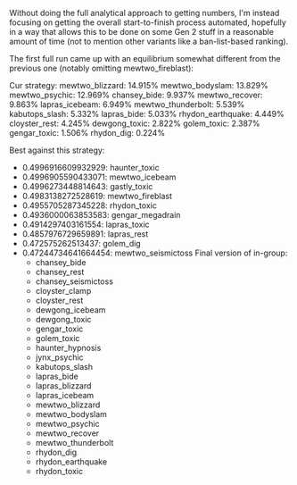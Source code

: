 Without doing the full analytical approach to getting numbers, I'm instead focusing on getting the
overall start-to-finish process automated, hopefully in a way that allows this to be done on some Gen 2 stuff in a
reasonable amount of time (not to mention other variants like a ban-list-based ranking).

The first full run came up with an equilibrium somewhat different from the previous one
(notably omitting mewtwo_fireblast):

Cur strategy:
mewtwo_blizzard: 14.915%
mewtwo_bodyslam: 13.829%
mewtwo_psychic: 12.969%
chansey_bide: 9.937%
mewtwo_recover: 9.863%
lapras_icebeam: 6.949%
mewtwo_thunderbolt: 5.539%
kabutops_slash: 5.332%
lapras_bide: 5.033%
rhydon_earthquake: 4.449%
cloyster_rest: 4.245%
dewgong_toxic: 2.822%
golem_toxic: 2.387%
gengar_toxic: 1.506%
rhydon_dig: 0.224%

Best against this strategy:
- 0.4996916609932929: haunter_toxic
- 0.4996905590433071: mewtwo_icebeam
- 0.4996273448814643: gastly_toxic
- 0.4983138272528619: mewtwo_fireblast
- 0.4955705287345228: rhydon_toxic
- 0.4936000063853583: gengar_megadrain
- 0.4914297403161554: lapras_toxic
- 0.4857976729659891: lapras_rest
- 0.472575262513437: golem_dig
- 0.47244734641664454: mewtwo_seismictoss
  Final version of in-group:
    - chansey_bide
    - chansey_rest
    - chansey_seismictoss
    - cloyster_clamp
    - cloyster_rest
    - dewgong_icebeam
    - dewgong_toxic
    - gengar_toxic
    - golem_toxic
    - haunter_hypnosis
    - jynx_psychic
    - kabutops_slash
    - lapras_bide
    - lapras_blizzard
    - lapras_icebeam
    - mewtwo_blizzard
    - mewtwo_bodyslam
    - mewtwo_psychic
    - mewtwo_recover
    - mewtwo_thunderbolt
    - rhydon_dig
    - rhydon_earthquake
    - rhydon_toxic